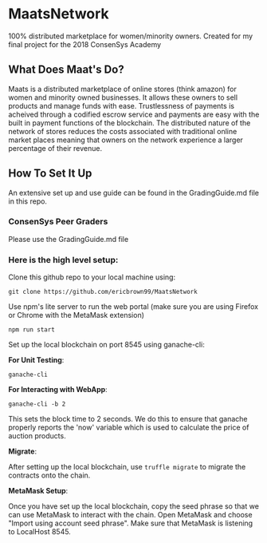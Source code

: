 # MaatsNetwork
100% distributed marketplace for women/minority owners.
Created for my final project for the 2018 ConsenSys Academy

## What Does Maat's Do?
Maats is a distributed marketplace of online stores (think amazon) for women and minority owned businesses. It 
allows these owners to sell products and manage funds with ease. Trustlessness of payments is acheived through a codified 
escrow service and payments are easy with the built in payment functions of the blockchain. The distributed nature of the 
network of stores reduces the costs associated with traditional online market places meaning that owners on the network 
experience a larger percentage of their revenue. 

## How To Set It Up
An extensive set up and use guide can be found in the GradingGuide.md file in this repo. 

### ConsenSys Peer Graders
Please use the GradingGuide.md file

### Here is the high level setup: 
Clone this github repo to your local machine using: 

`git clone https://github.com/ericbrown99/MaatsNetwork `

Use npm's lite server to run the web portal (make sure you are using Firefox or Chrome with the MetaMask extension)

`npm run start`

Set up the local blockchain on port 8545 using ganache-cli:

**For Unit Testing**: 

`ganache-cli`

**For Interacting with WebApp**: 

`ganache-cli -b 2`

This sets the block time to 2 seconds. We do this to ensure that ganache properly reports the 'now' variable which is used
to calculate the price of auction products. 

**Migrate**:

After setting up the local blockchain, use `truffle migrate` to migrate the contracts onto the chain.

**MetaMask Setup**:

Once you have set up the local blockchain, copy the seed phrase so that we can use MetaMask to interact with the chain. Open MetaMask and choose "Import using account seed phrase". Make sure that MetaMask is listening to LocalHost 8545.
